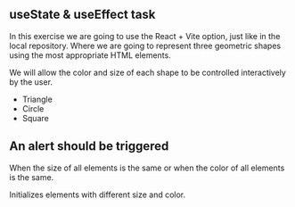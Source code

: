 
## useState & useEffect task

In this exercise we are going to use the React + Vite option, just like in the local repository. Where we are going to represent three geometric shapes using the most appropriate HTML elements.

We will allow the color and size of each shape to be controlled interactively by the user.

- Triangle
- Circle
- Square

## An alert should be triggered 

When the size of all elements is the same or when the color of all elements is the same.

Initializes elements with different size and color.
